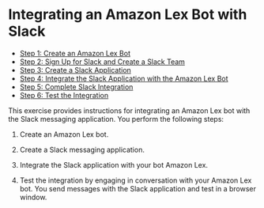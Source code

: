 # Integrating an Amazon Lex Bot with Slack<a name="slack-bot-association"></a>


+ [Step 1: Create an Amazon Lex Bot](slack-bot-assoc-create-bot.md)
+ [Step 2: Sign Up for Slack and Create a Slack Team](slack-bot-assoc-create-team.md)
+ [Step 3: Create a Slack Application](slack-bot-assoc-create-app.md)
+ [Step 4: Integrate the Slack Application with the Amazon Lex Bot](slack-bot-assoc-create-assoc.md)
+ [Step 5: Complete Slack Integration](slack-bot-back-in-slack-console.md)
+ [Step 6: Test the Integration](slack-bot-test.md)

This exercise provides instructions for integrating an Amazon Lex bot with the Slack messaging application\. You perform the following steps:

1. Create an Amazon Lex bot\.

1. Create a Slack messaging application\. 

1. Integrate the Slack application with your bot Amazon Lex\.

1. Test the integration by engaging in conversation with your Amazon Lex bot\. You send messages with the Slack application and test in a browser window\.
